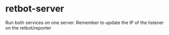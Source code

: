 # retbot-server

Run both services on one server.
Remember to update the IP of the listener on the retbot/reporter

